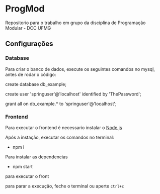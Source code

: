 # ProgMod
Repositorio para o trabalho em grupo da disciplina de Programação Modular - DCC UFMG

## Configurações


### Database

Para criar o banco de dados, execute os seguintes comandos no mysql, antes de rodar o código:

create database db_example;

create user 'springuser'@'localhost' identified by 'ThePassword';

grant all on db_example.* to 'springuser'@'localhost';


### Frontend

Para executar o frontend é necessario instalar o [Node.js](https://nodejs.org "Node's Homepage")

Após a instação, executar os comandos no terminal:

* npm i

Para instalar as dependencias

* npm start

para executar o front

para parar a execução, feche o terminal ou aperte `ctrl+c`


